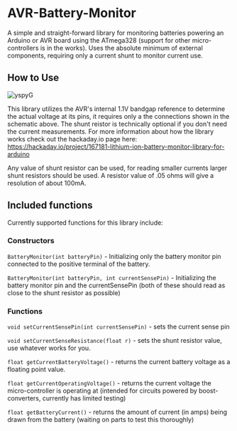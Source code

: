 # AVR-Battery-Monitor
A simple and straight-forward library for monitoring batteries powering an Arduino or AVR board using the ATmega328 (support for other micro-controllers is in the works). Uses the absolute minimum of external components, requiring only a current shunt to monitor current use. 

## How to Use


![yspyG](https://github.com/yspyG/AVR-Battery-Monitor/blob/master/etc/schematic.png?raw=true "yspyG")

This library utilizes the AVR's internal 1.1V bandgap reference to determine the actual voltage at its pins, it requires only a the connections shown in the schematic above. The shunt reistor is technically optional if you don't need the current measurements. For more information about how the library works check out the hackaday.io page here: https://hackaday.io/project/167181-lithium-ion-battery-monitor-library-for-arduino

Any value of shunt resistor can be used, for reading smaller currents larger shunt resistors should be used. A resistor value of .05 ohms will give a resolution of about 100mA. 
## Included functions

Currently supported functions for this library include: 

### Constructors 

`BatteryMonitor(int batteryPin)` - Initializing only the battery monitor pin connected to the positive terminal of the battery. 

`BatteryMonitor(int batteryPin, int currentSensePin)` - Initializing the battery monitor pin and the currentSensePin (both of these should read as close to the shunt resistor as possible)

### Functions

`void setCurrentSensePin(int currentSensePin)` - sets the current sense pin

`void setCurrentSenseResistance(float r)` - sets the shunt resistor value, use whatever works for you. 

`float getCurrentBatteryVoltage()` - returns the current battery voltage as a floating point value.

`float getCurrentOperatingVoltage()` - returns the current voltage the micro-controller is operating at (intended for circuits powered by boost-converters, currently has limited testing)

`float getBatteryCurrent()` - returns the amount of current (in amps) being drawn from the battery (waiting on parts to test this thoroughly) 
